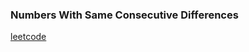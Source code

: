 ### Numbers With Same Consecutive Differences

[leetcode](https://leetcode.com/problems/numbers-with-same-consecutive-differences/)
